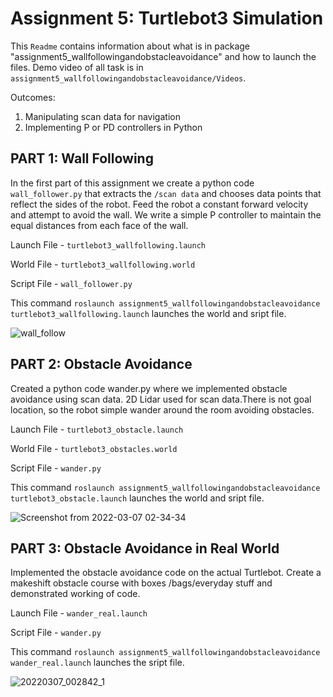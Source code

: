 # Assignment 5: Turtlebot3 Simulation

This ```Readme``` contains information about what is in package  "assignment5_wallfollowingandobstacleavoidance" and how to launch the files. Demo video of all task is in ```assignment5_wallfollowingandobstacleavoidance/Videos```.

Outcomes:
1. Manipulating scan data for navigation
2. Implementing P or PD controllers in Python

## PART 1: Wall Following

In the first part of this assignment we create a python code ```wall_follower.py``` that extracts
the ```/scan data``` and chooses data points that reflect the sides of the robot. Feed the robot a
constant forward velocity and attempt to avoid the wall. We write a simple P controller to
maintain the equal distances from each face of the wall. 

Launch File - ```turtlebot3_wallfollowing.launch```

World File - ```turtlebot3_wallfollowing.world```

Script File - ```wall_follower.py```

This command ```roslaunch assignment5_wallfollowingandobstacleavoidance turtlebot3_wallfollowing.launch``` launches the world and sript file.


![wall_follow](https://user-images.githubusercontent.com/79803663/156851871-75ac4c50-8e53-487e-8c26-ca57bb2c3d19.png)


## PART 2: Obstacle Avoidance

Created a python code wander.py where we implemented obstacle avoidance using scan data. 2D Lidar used for scan data.There is not goal location, so the robot simple wander around the room avoiding obstacles.


Launch File - ```turtlebot3_obstacle.launch```

World File - ```turtlebot3_obstacles.world```

Script File - ```wander.py```

This command ```roslaunch assignment5_wallfollowingandobstacleavoidance turtlebot3_obstacle.launch``` launches the world and sript file.


![Screenshot from 2022-03-07 02-34-34](https://user-images.githubusercontent.com/79803663/156989651-a1b29576-60ca-4f1e-a2b5-f6e6c11c02e4.png)


## PART 3: Obstacle Avoidance in Real World

Implemented the obstacle avoidance code on the actual Turtlebot. Create a makeshift obstacle course with boxes /bags/everyday stuff and demonstrated working of code. 


Launch File - ```wander_real.launch```

Script File - ```wander.py```

This command ```roslaunch assignment5_wallfollowingandobstacleavoidance wander_real.launch``` launches the sript file. 



![20220307_002842_1](https://user-images.githubusercontent.com/79803663/156991090-8146e207-9f30-42ac-92a7-4abd728b2050.gif)
